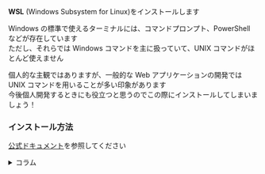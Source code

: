**WSL** (Windows Subsystem for Linux)をインストールします

Windows の標準で使えるターミナルには、コマンドプロンプト、PowerShell などが存在しています  
 ただし、それらでは Windows コマンドを主に扱っていて、UNIX コマンドがほとんど使えません

個人的な主観ではありますが、一般的な Web アプリケーションの開発では UNIX コマンドを用いることが多い印象があります  
 今後個人開発するときにも役立つと思うのでこの際にインストールしてしまいましょう！

### インストール方法

[公式ドキュメント](https://learn.microsoft.com/ja-jp/windows/wsl/install)を参照してください

<details><summary>コラム</summary>

実は WSL1,WSL2 というバージョンが存在しています  
詳しくは以下のリンクを見てみてください

- [WSL バージョンの比較](https://learn.microsoft.com/ja-jp/windows/wsl/compare-versions)

雑に紹介すると、WSL1だとWindows-Linux間のファイルやり取りが速くて、Linux-Linux間のファイルやり取りが遅いです  
WSL2はその逆で、Windows-Linux間のファイルやり取りが遅くて、Linux-Linux間のファイルやり取りが速いです

個人的にはWSL2のまま運用して、Linux側にコードとかを置いておくのがおすすめです  
(Linuxで開発した方がなにかと便利なので)

</details>
